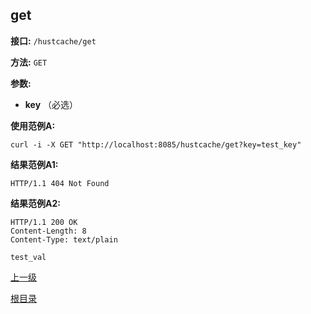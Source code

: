 ## get ##

**接口:** `/hustcache/get`

**方法:** `GET`

**参数:** 

*  **key** （必选）

**使用范例A:**

    curl -i -X GET "http://localhost:8085/hustcache/get?key=test_key"

**结果范例A1:**

	HTTP/1.1 404 Not Found

**结果范例A2:**

	HTTP/1.1 200 OK
	Content-Length: 8
	Content-Type: text/plain

	test_val

[上一级](../hustdb.md)

[根目录](../../../index.md)
